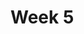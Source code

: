 <!-- .slide: data-background="./Images/header.svg" data-background-repeat="none" data-background-size="40% 40%" data-background-position="center 10%" class="header" -->
# Week 5

<!-- ➡️ [**Slides**](https://shelleyhoover.github.io/UPP465/Slides/week5.html)

## Assignment
**Create a webpage with your AGOL map**

The objective of this assignment is to use HTML & CSS to create a simple webpage to display your AGOL map. The structure of this webpage will be used to display the leaflet map you will be creating in Homework 4 & Project 1. 

**Due:  July 20, 11:59pm**

Deliverables: 
Document uploaded to blackboard including: 
- Link to github webpage  [Example](https://shelleyhoover.github.io/upp465example/)
- Link to github project repository [Example](https://github.com/shelleyhoover/upp465example)
- Screenshot of final webpage

**Website should have:** 
- Introduction text for your map that is styled (do not leave default HTML styling) 
- ArcGIS online webpage embedded (*Note: Your AGOL map will not load when testing your webpage locally. It should load when uploading to github. Be sure to leave time to test this.*)

**Github Repository should have:**
- README file introducing project
- HTML File
- CSS File

*HTML/CSS is tricky at first. I am uploading an example for reference, but do not modify your homework from this file. Take the time to write out the language, play around, and break things a bit.* 

## Useful Tools:
- [Github](https://github.com/)
- [Sublime Text](https://www.sublimetext.com/)
- [Codepen (sandbox)](https://codepen.io/)
- [JSFiddle (sandbox)](https://jsfiddle.net/)

## Reference:
- [Mozilla Documentation for Web Developers](https://developer.mozilla.org/en-US/docs/Web/)
- [List of HTML Tags](https://www.w3schools.com/tags/)
- [List of CSS Properties](https://www.w3schools.com/cssref/default.asp)
- [Three ways to add CSS to your HTML](https://www.w3schools.com/html/html_css.asp)
- [Align Elements](https://www.w3schools.com/css/css_align.asp)
- [Position Elements](https://www.w3schools.com/css/css_positioning.asp)
- [CSS Predefined Color Names](https://www.w3schools.com/colors/colors_names.asp)
- [Other CSS Color Options](https://www.w3schools.com/cssref/css_colors_legal.asp)
- [Example Repository](https://github.com/shelleyhoover/upp465example)

## Tutorials: 
- [Set up Github Pages](https://pages.github.com/)
- [W3 Schools - Build a Website](https://www.w3schools.com/howto/howto_website.asp)
- [Coursera HTML, CSS, & JavaScript](https://www.coursera.org/learn/html-css-javascript-for-web-developers) -->